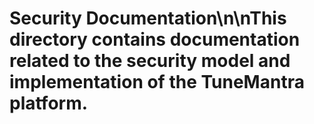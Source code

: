 # Security Documentation\n\nThis directory contains documentation related to the security model and implementation of the TuneMantra platform.
